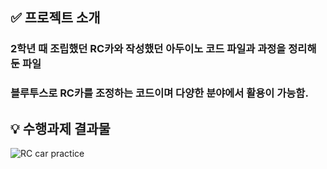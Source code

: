 ##  ✅ 프로젝트 소개
### 2학년 때 조립했던 RC카와 작성했던 아두이노 코드 파일과 과정을 정리해둔 파일
### 블루투스로 RC카를 조정하는 코드이며 다양한 분야에서 활용이 가능함.

## 💡 수행과제 결과물
![RC car practice](https://github.com/user-attachments/assets/e1cac0f1-3777-4d52-95f8-4738a59b888e)
